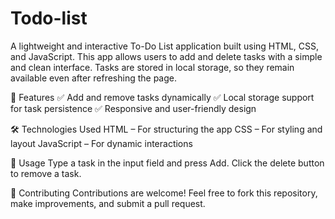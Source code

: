# Todo-list
A lightweight and interactive To-Do List application built using HTML, CSS, and JavaScript. This app allows users to add and delete tasks with a simple and clean interface. Tasks are stored in local storage, so they remain available even after refreshing the page.

🚀 Features
✅ Add and remove tasks dynamically
✅ Local storage support for task persistence
✅ Responsive and user-friendly design


🛠 Technologies Used
HTML – For structuring the app
CSS – For styling and layout
JavaScript – For dynamic interactions


🎯 Usage
Type a task in the input field and press Add.
Click the delete button to remove a task.

📌 Contributing
Contributions are welcome! Feel free to fork this repository, make improvements, and submit a pull request.